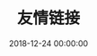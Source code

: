 ---
title: 友情链接
date: 2018-12-24 00:00:00
type: "link"
top_img: https://qjttaw.ch.files.1drv.com/y4mnq6_BPqLVOtjvZKIIsSWcnRrr37QDSBZApHOW6ioF_2_BpO212A-0JcL6a3zUIrK4BRHKImfiBW8FbrIM_S_P72pyD6RjWrfnaEg6byj_39h3WrsAgK7VtD4DT8dfYqlFEn82lyW43jLBEITIpIsw_eEJfPIvbbjJ51BllMozGBkiBBsQ-d_7D66BtBdtL5pjXozcIJdBZXlw11GPtXkeQ?width=960&height=480&cropmode=none
---